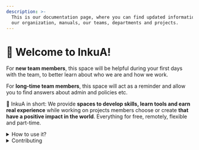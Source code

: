 ```yaml
---
description: >-
  This is our documentation page, where you can find updated information about
  our organization, manuals, our teams, departments and projects.
---
```


# 👋 Welcome to InkuA!

For **new team members**, this space will be helpful during your first days with the team, to better learn about who we are and how we work.

For **long-time team members**, this space will act as a reminder and allow you to find answers about admin and policies etc.



📝 InkuA in short: We provide **spaces to develop skills, learn tools and earn real experience** while working on projects members choose or create **that have a positive impact in the world**. Everything for free, remotely, flexible and part-time.



<details>

<summary>How to use it?</summary>

This space is designed to be read linearly, so start with our Vision, Mission & Focus and work down from there!&#x20;

</details>

<details>

<summary>Contributing</summary>

If you want to contribute changes, start a new change request and submit it for review. The People team will review it soon after.&#x20;

**Log in** [**here**](https://app.gitbook.com/o/pnR10AS5wBwJxUrdOYdL/home) **with your @inkua.de email to update this website. For people outside our organization that want to leave comments or suggest changes, use this** [**link**](https://app.gitbook.com/invite/pnR10AS5wBwJxUrdOYdL/yk0yZ4ChnrKgMw0B9GVX)

For information about how to join InkuA keep reading! &#x20;

</details>
